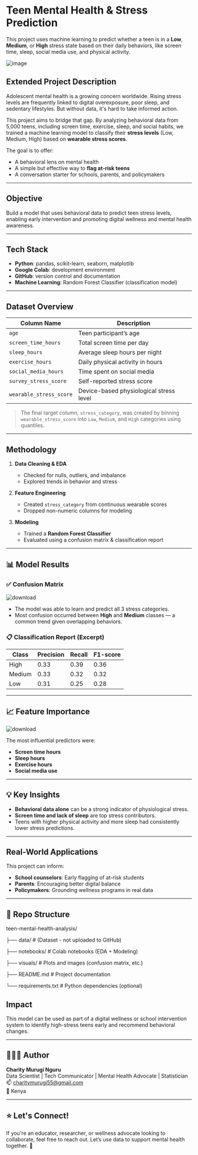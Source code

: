 
#  Teen Mental Health & Stress Prediction

This project uses machine learning to predict whether a teen is in a **Low**, **Medium**, or **High** stress state based on their daily behaviors, like screen time, sleep, social media use, and physical activity.


![image](https://github.com/user-attachments/assets/bd5253fe-6d6b-4f3d-8124-4e8642ac1a2c)



##  Extended Project Description

Adolescent mental health is a growing concern worldwide. Rising stress levels are frequently linked to digital overexposure, poor sleep, and sedentary lifestyles. But without data, it's hard to take informed action.

This project aims to bridge that gap. By analyzing behavioral data from 5,000 teens, including screen time, exercise, sleep, and social habits, we trained a machine learning model to classify their **stress levels** (Low, Medium, High) based on **wearable stress scores**.

The goal is to offer:
- A behavioral lens on mental health
- A simple but effective way to **flag at-risk teens**
- A conversation starter for schools, parents, and policymakers

---

##  Objective

Build a model that uses behavioral data to predict teen stress levels, enabling early intervention and promoting digital wellness and mental health awareness.

---

##  Tech Stack

- **Python**: pandas, scikit-learn, seaborn, matplotlib
- **Google Colab**: development environment
- **GitHub**: version control and documentation
- **Machine Learning**: Random Forest Classifier (classification model)

---

##  Dataset Overview

| Column Name            | Description                                   |
|------------------------|-----------------------------------------------|
| `age`                  | Teen participant’s age                        |
| `screen_time_hours`    | Total screen time per day                     |
| `sleep_hours`          | Average sleep hours per night                 |
| `exercise_hours`       | Daily physical activity in hours              |
| `social_media_hours`   | Time spent on social media                    |
| `survey_stress_score`  | Self-reported stress score                    |
| `wearable_stress_score`| Device-based physiological stress level       |

> The final target column, `stress_category`, was created by binning `wearable_stress_score` into `Low`, `Medium`, and `High` categories using quantiles.

---

##  Methodology

1. **Data Cleaning & EDA**
   - Checked for nulls, outliers, and imbalance
   - Explored trends in behavior and stress

2. **Feature Engineering**
   - Created `stress_category` from continuous wearable scores
   - Dropped non-numeric columns for modeling

3. **Modeling**
   - Trained a **Random Forest Classifier**
   - Evaluated using a confusion matrix & classification report

---

## 📊 Model Results

### ✅ Confusion Matrix


![download](https://github.com/user-attachments/assets/421c38db-0e81-447d-a9ef-a90fa471341b)


- The model was able to learn and predict all 3 stress categories.
- Most confusion occurred between **High** and **Medium** classes — a common trend given overlapping behaviors.

### 📋 Classification Report (Excerpt)

| Class   | Precision | Recall | F1-score |
|---------|-----------|--------|----------|
| High    | 0.33      | 0.39   | 0.36     |
| Medium  | 0.33      | 0.32   | 0.32     |
| Low     | 0.31      | 0.25   | 0.28     |

---

## 📈 Feature Importance

![download](https://github.com/user-attachments/assets/b4d60943-55f8-42e7-904c-c577e117eda6)


The most influential predictors were:
- **Screen time hours**
- **Sleep hours**
- **Exercise hours**
- **Social media use**

---

## 💡 Key Insights

- **Behavioral data alone** can be a strong indicator of physiological stress.
- **Screen time and lack of sleep** are top stress contributors.
- Teens with higher physical activity and more sleep had consistently lower stress predictions.

---

##  Real-World Applications

This project can inform:
- **School counselors**: Early flagging of at-risk students
- **Parents**: Encouraging better digital balance
- **Policymakers**: Grounding wellness programs in real data

---

## 📁 Repo Structure



teen-mental-health-analysis/

├── data/ # (Dataset - not uploaded to GitHub)

├── notebooks/ # Colab notebooks (EDA + Modeling)

├── visuals/ # Plots and images (confusion matrix, etc.)

├── README.md # Project documentation

└── requirements.txt # Python dependencies (optional)

##  Impact

This model can be used as part of a digital wellness or school intervention system to identify high-stress teens early and recommend behavioral changes.

---

## 👩🏾‍💻 Author

**Charity Murugi Nguru**  
Data Scientist | Tech Communicator | Mental Health Advocate | Statistician  
📫 charitymurugi55@gmail.com  
📍 Kenya

---

## ⭐️ Let's Connect!

If you're an educator, researcher, or wellness advocate looking to collaborate, feel free to reach out. Let’s use data to support mental health together. 🌿
